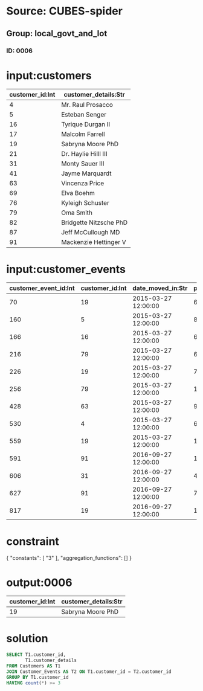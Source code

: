 # Source: CUBES-spider
## Group: local_govt_and_lot
### ID: 0006

# input:customers

| customer_id:Int | customer_details:Str |
|---|---|
| 4 | Mr. Raul Prosacco |
| 5 | Esteban Senger |
| 16 | Tyrique Durgan II |
| 17 | Malcolm Farrell |
| 19 | Sabryna Moore PhD |
| 21 | Dr. Haylie Hilll III |
| 31 | Monty Sauer III |
| 41 | Jayme Marquardt |
| 63 | Vincenza Price |
| 69 | Elva Boehm |
| 76 | Kyleigh Schuster |
| 79 | Oma Smith |
| 82 | Bridgette Nitzsche PhD |
| 87 | Jeff McCullough MD |
| 91 | Mackenzie Hettinger V |

# input:customer_events

| customer_event_id:Int | customer_id:Int | date_moved_in:Str | property_id:Int | resident_id:Int | thing_id:Int |
|---|---|---|---|---|---|
| 70 | 19 | 2015-03-27 12:00:00 | 605 | 10 | 1 |
| 160 | 5 | 2015-03-27 12:00:00 | 879 | 23 | 80 |
| 166 | 16 | 2015-03-27 12:00:00 | 629 | 28 | 14 |
| 216 | 79 | 2015-03-27 12:00:00 | 669 | 37 | 46 |
| 226 | 19 | 2015-03-27 12:00:00 | 748 | 38 | 80 |
| 256 | 79 | 2015-03-27 12:00:00 | 108 | 43 | 2 |
| 428 | 63 | 2015-03-27 12:00:00 | 954 | 45 | 68 |
| 530 | 4 | 2015-03-27 12:00:00 | 669 | 47 | 10 |
| 559 | 19 | 2015-03-27 12:00:00 | 107 | 58 | 1 |
| 591 | 91 | 2016-09-27 12:00:00 | 120 | 67 | 10 |
| 606 | 31 | 2016-09-27 12:00:00 | 445 | 83 | 85 |
| 627 | 91 | 2016-09-27 12:00:00 | 748 | 87 | 92 |
| 817 | 19 | 2016-09-27 12:00:00 | 107 | 88 | 10 |

# constraint

{
  "constants": [
    "3"
  ],
  "aggregation_functions": []
}

# output:0006

| customer_id:Int | customer_details:Str |
|---|---|
| 19 | Sabryna Moore PhD |

# solution

```sql
SELECT T1.customer_id,
       T1.customer_details
FROM Customers AS T1
JOIN Customer_Events AS T2 ON T1.customer_id = T2.customer_id
GROUP BY T1.customer_id
HAVING count(*) >= 3
```
